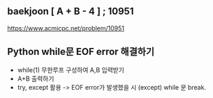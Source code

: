 ## baekjoon [ A + B - 4 ] ; 10951

<https://www.acmicpc.net/problem/10951>

## Python while문 EOF error 해결하기

- while(1) 무한루프 구성하여 A,B 입력받기
- A+B 출력하기
- try, except 활용 -> EOF error가 발생했을 시 (except) while 문 break.

